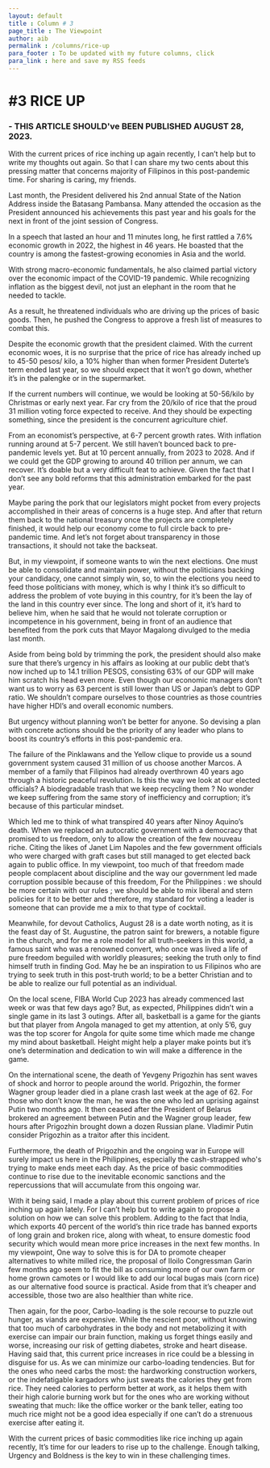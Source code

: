 ```yaml
---
layout: default
title : Column # 3
page_title : The Viewpoint
author: aib
permalink : /columns/rice-up
para_footer : To be updated with my future columns, click 
para_link : here and save my RSS feeds
---
```


# #3 **RICE UP**

### - THIS ARTICLE SHOULD've BEEN PUBLISHED AUGUST 28, 2023.




With the current prices of rice inching up again recently, I can’t help but to write my thoughts out again. So that I can share my two cents about this pressing matter that concerns majority of Filipinos in this post-pandemic time. For sharing is caring, my friends. 

Last month, the President delivered his 2nd annual State of the Nation Address inside the Batasang Pambansa. Many attended the occasion as the President announced his achievements this past year and his goals for the next in front of the joint session of Congress.

In a speech that lasted an hour and 11 minutes long, he first rattled a 7.6% economic growth in 2022, the highest in 46 years. He boasted that the country is among the fastest-growing economies in Asia and the world. 

With strong macro-economic fundamentals, he also claimed partial victory over the economic impact of the COVID-19 pandemic. While recognizing inflation as the biggest devil, not just an elephant in the room that he needed to tackle. 

As a result, he threatened individuals who are driving up the prices of basic goods. Then, he pushed the Congress to approve a fresh list of measures to combat this. 

Despite the economic growth that the president claimed. With the current economic woes, it is no surprise that the price of rice has already inched up to 45-50 pesos/ kilo, a 10% higher than when former President Duterte’s term ended last year, so we should expect that it won’t go down, whether it’s in the palengke or in the supermarket. 

If the current numbers will continue, we would be looking at 50-56/kilo by Christmas or early next year. Far cry from the 20/kilo of rice that the proud 31 million voting force expected to receive. And they should be expecting something, since the president is the concurrent agriculture chief.

From an economist’s perspective, at 6-7 percent growth rates. With inflation running around at 5-7 percent. We still haven’t bounced back to pre-pandemic levels yet. But at 10 percent annually, from 2023 to 2028. And if we could get the GDP growing to around 40 trillion per annum, we can recover. It’s doable but a very difficult feat to achieve. Given the fact that I don’t see any bold reforms that this administration embarked for the past year. 

Maybe paring the pork that our legislators might pocket from every projects accomplished in their areas of concerns is a huge step. And after that return them back to the national treasury once the projects are completely finished, it would help our economy come to full circle back to pre-pandemic time. And let’s not forget about transparency in those transactions, it should not take the backseat. 

But, in my viewpoint, if someone wants to win the next elections. One must be able to consolidate and maintain power, without the politicians backing your candidacy, one cannot simply win, so, to win the elections you need to feed those politicians with money, which is why I think it’s so difficult to address the problem of vote buying in this country, for it’s been the lay of the land in this country ever since. The long and short of it, it’s hard to believe him, when he said that he would not tolerate corruption or incompetence in his government, being in front of an audience that benefited from the pork cuts that Mayor Magalong divulged to the media last month.

Aside from being bold by trimming the pork, the president should also make sure that there’s urgency in his affairs as looking at our public debt that’s now inched up to 14.1 trillion PESOS, consisting 63% of our GDP will make him scratch his head even more. Even though our economic managers don’t want us to worry as 63 percent is still lower than US or Japan’s debt to GDP ratio. We shouldn’t compare ourselves to those countries as those countries have higher HDI’s and overall economic numbers.

But urgency without planning won’t be better for anyone. So devising a plan with concrete actions should be the priority of any leader who plans to boost its country’s efforts in this post-pandemic era.

The failure of the Pinklawans and the Yellow clique to provide us a sound government system caused 31 million of us choose another Marcos.  A member of a family that Filipinos had already overthrown 40 years ago through a historic peaceful revolution.  Is this the way we look at our elected officials?  A biodegradable trash that we keep recycling them ? No wonder we keep suffering from the same story of inefficiency and corruption; it’s because of this particular mindset.

Which led me to think of what transpired 40 years after Ninoy Aquino’s death. When we replaced an autocratic government with a democracy that promised to us freedom, only to allow the creation of the few nouveau riche. Citing the likes of Janet Lim Napoles and the few government officials who were charged with graft cases but still managed to get elected back again to public office.  In my viewpoint, too much of that freedom made people complacent about discipline and the way our government led made corruption possible because of this freedom, For the Philippines : we should be more certain with our rules ; we should be able to mix liberal and stern policies for it to be better and therefore, my standard for voting a leader is someone that can provide me a mix to that type of cocktail.

Meanwhile, for devout Catholics, August 28 is a date worth noting, as it is the feast day of St. Augustine, the patron saint for brewers, a notable figure in the church, and for me a role model for all truth-seekers in this world, a famous saint who was a renowned convert, who once was lived a life of pure freedom beguiled with worldly pleasures; seeking the truth only to find himself truth in finding God. May he be an inspiration to us Filipinos who are trying to seek truth in this post-truth world; to be a better Christian and to be able to realize our full potential as an individual.

On the local scene, FIBA World Cup 2023 has already commenced last week or was that few days ago? But, as expected, Philippines didn’t win a single game in its last 3 outings.  After all, basketball is a game for the giants but that player from Angola managed to get my attention, at only 5’6, guy was the top scorer for Angola for quite some time which made me change my mind about basketball. Height might help a player make points but it’s one’s determination and dedication to win will make a difference in the game.

On the international scene, the death of Yevgeny Prigozhin has sent waves of shock and horror to people around the world. Prigozhin, the former Wagner group leader died in a plane crash last week at the age of 62. For those who don’t know the man, he was the one who led an uprising against Putin two months ago. It then ceased after the President of Belarus brokered an agreement between Putin and the Wagner group leader, few hours after Prigozhin brought down a dozen Russian plane. Vladimir Putin consider Prigozhin as a traitor after this incident. 

Furthermore, the death of Prigozhin and the ongoing war in Europe will surely impact us here in the Philippines, especially the cash-strapped who's trying to make ends meet each day. As the price of basic commodities continue to rise due to the inevitable economic sanctions and the repercussions that will accumulate from this ongoing war.  

With it being said, I made a play about this current problem of prices of rice inching up again lately. For I can’t help but to write again to propose a solution on how we can solve this problem. Adding to the fact that India, which exports 40 percent of the world’s thin rice trade has banned exports of long grain and broken rice, along with wheat, to ensure domestic food security which would mean more price increases in the next few months. In my viewpoint, One way to solve this is for DA to promote cheaper alternatives to white milled rice, the proposal of Iloilo Congressman Garin few months ago seem to fit the bill as consuming more of our own farm or home grown camotes or I would like to add our local bugas mais (corn rice) as our alternative food source is practical.  Aside from that it’s cheaper and accessible, those two are also healthier than white rice. 


Then again, for the poor, Carbo-loading is the sole recourse to puzzle out hunger, as viands are expensive. While the nescient poor, without knowing that too much of carbohydrates in the body and not metabolizing it with exercise can impair our brain function, making us forget things easily and worse, increasing our risk of getting diabetes, stroke and heart disease.  Having said that, this current price increases in rice could be a blessing in disguise for us. As we can minimize our carbo-loading tendencies.  But for the ones who need carbs the most: the hardworking construction workers, or the indefatigable kargadors who just sweats the calories they get from rice. They need calories to perform better at work, as it helps them with their high calorie burning work but for the ones who are working without sweating that much:  like the office worker or the bank teller, eating too much rice might not be a good idea especially if one can’t do a strenuous exercise after eating it.

With the current prices of basic commodities like rice inching up again recently, It’s time for our leaders to rise up to the challenge. Enough talking, Urgency and Boldness is the key to win in these challenging times. 